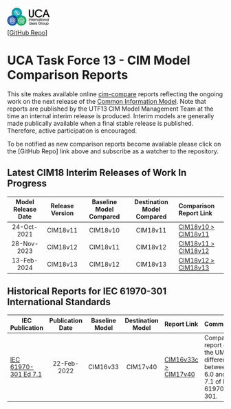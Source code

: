 ![image](readme-icons/image-header-1.png)  
\[[GitHub Repo](https://github.com/cimug-org/utf13-site)\]

# UCA Task Force 13 - CIM Model Comparison Reports

This site makes available online [cim-compare](https://cim-compare.ucaiug.io/) reports reflecting the ongoing work on the next release of the [Common Information Model](https://en.wikipedia.org/wiki/Common_Information_Model_(electricity)). Note that reports are published by the UTF13 CIM Model Management Team at the time an internal interim release is produced. Interim models are generally made publically available when a final stable release is published. Therefore, active participation is encouraged.

To be notified as new comparison reports become available please click on the [GitHub Repo] link above and subscribe as a watcher to the repository. 

## Latest CIM18 Interim Releases of Work In Progress

 Model Release Date | Release Version | Baseline Model Compared| Destination Model Compared | Comparison Report Link
:------------------:|:---------------:|:----------------------:|:--------------------------:|:-----------
24-Oct-2021 | CIM18v11 | CIM18v10 | CIM18v11 | [CIM18v10 > CIM18v11](https://utf13-site.ucaiug.io/example-comparison-report/comparison-report.html)
28-Nov-2023 | CIM18v12 | CIM18v11 | CIM18v12 | [CIM18v11 > CIM18v12](https://utf13-site.ucaiug.io/example-comparison-report/comparison-report.html)
13-Feb-2024 | CIM18v13 | CIM18v12 | CIM18v13 | [CIM18v12 > CIM18v13](https://utf13-site.ucaiug.io/example-comparison-report/comparison-report.html)

## Historical Reports for IEC 61970-301 International Standards

 IEC Publication | Publication Date | Baseline Model | Destination Model | Report Link | Comments
-----------------|:----------------:|:--------------:|:-----------------:|:------------|:----------------- 
[IEC 61970-301 Ed 7.1](https://webstore.iec.ch/en/publication/74467) | 22-Feb-2022 | CIM16v33 | CIM17v40 | [CIM16v33c > CIM17v40](16v33c-17v40/comparison-report.html) | Comparison report of the UML differences between Ed 6.0 and Ed 7.1 of IEC 61970-301.

